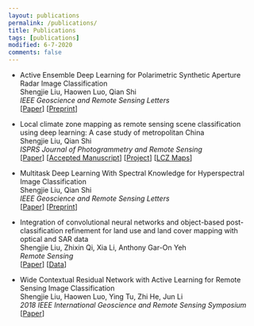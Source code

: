```yaml
---
layout: publications
permalink: /publications/
title: Publications
tags: [publications]
modified: 6-7-2020
comments: false
---
```


<!--You can also browse my <a href="https://scholar.google.com/citations?hl=en&user=D2ZRcjQAAAAJ" target="_blank">Google Scholar profile</a>.-->


* Active Ensemble Deep Learning for Polarimetric Synthetic Aperture Radar Image Classification<br>
Shengjie Liu, Haowen Luo, Qian Shi<br>
*IEEE Geoscience and Remote Sensing Letters*<br>
[[Paper](https://doi.org/10.1109/LGRS.2020.3005076)] [[Preprint](https://arxiv.org/abs/2006.15771)]

* Local climate zone mapping as remote sensing scene classification using deep learning: A case study of metropolitan China<br>
Shengjie Liu, Qian Shi<br>
*ISPRS Journal of Photogrammetry and Remote Sensing*<br>
[[Paper](https://doi.org/10.1016/j.isprsjprs.2020.04.008)] [[Accepted Manuscript](https://sjliu.me/lcz/lcz_isprs_preprint.pdf)] [[Project](https://sjliu.me/lcz)] [[LCZ Maps](https://sjliu.me/lcz/data/release_lcz_prd.zip)]

* Multitask Deep Learning With Spectral Knowledge for Hyperspectral Image Classification<br>
Shengjie Liu, Qian Shi<br>
*IEEE Geoscience and Remote Sensing Letters*<br>
[[Paper](https://doi.org/10.1109/LGRS.2019.2962768)] [[Preprint](https://arxiv.org/abs/1905.04535v4)]

* Integration of convolutional neural networks and object-based post-classification refinement for land use and land cover mapping with optical and SAR data<br>
Shengjie Liu, Zhixin Qi, Xia Li, Anthony Gar-On Yeh<br>
*Remote Sensing*<br>
[[Paper](https://doi.org/10.3390/rs11060690)] [[Data](https://drive.google.com/open?id=1NoCHjqRmiYV1lijoHYFvWaqHxKCVrv8X)]

* Wide Contextual Residual Network with Active Learning for Remote Sensing Image Classification<br>
Shengjie Liu, Haowen Luo, Ying Tu, Zhi He, Jun Li<br>
*2018 IEEE International Geoscience and Remote Sensing Symposium*<br>
[[Paper](https://doi.org/10.1109/IGARSS.2018.8517855)]
